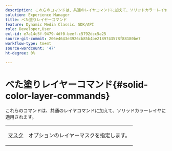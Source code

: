 ```yaml
---
description: これらのコマンドは、共通のレイヤコマンドに加えて、ソリッドカラーレイヤに適用されます。
solution: Experience Manager
title: べた塗りレイヤーコマンド
feature: Dynamic Media Classic、SDK/API
role: Developer,User
exl-id: e7a14c5f-9479-4df0-beef-c5792dcc5a25
source-git-commit: 206e4643e3926cb85b4be2189743578f88180be7
workflow-type: tm+mt
source-wordcount: '47'
ht-degree: 0%

---
```


# べた塗りレイヤーコマンド{#solid-color-layer-commands}

これらのコマンドは、共通のレイヤコマンドに加えて、ソリッドカラーレイヤに適用されます。

<table id="simpletable_4E563E4C797E45F390340258170BDCE4"> 
 <tr class="strow"> 
  <td class="stentry"> <p><a href="../../../../../../is-api/http-ref/image-serving-api-ref/c-http-protocol-reference/c-command-reference/r-mask.md#reference-922254e027404fb890b850e2723ee06e" type="reference" format="dita" scope="local"> マスク</a> </p> </td> 
  <td class="stentry"> <p>オプションのレイヤーマスクを指定します。 </p></td> 
 </tr> 
</table>
